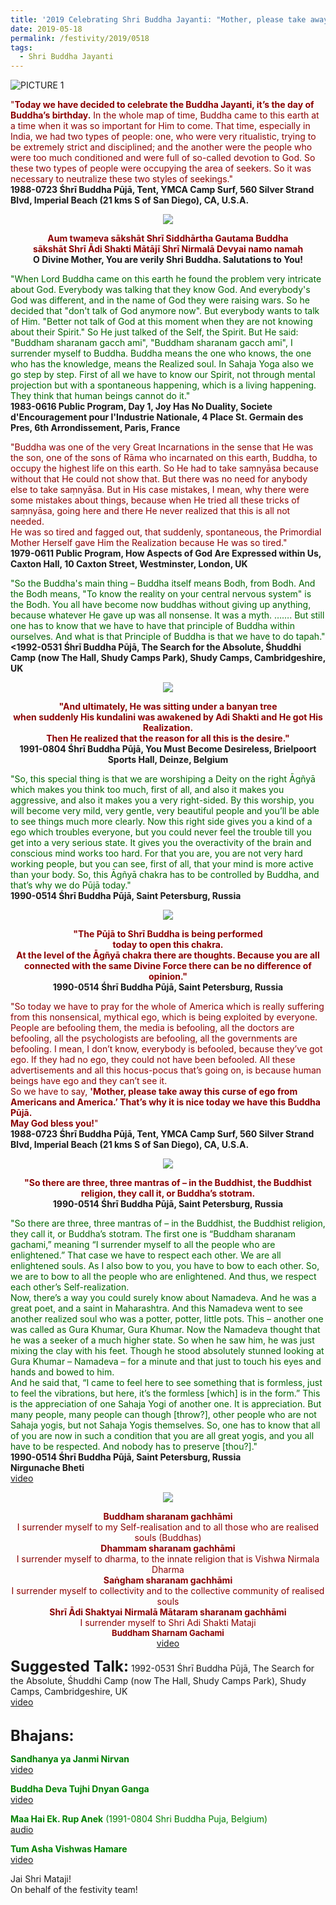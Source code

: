 ```yaml
---
title: '2019 Celebrating Shri Buddha Jayanti: "Mother, please take away this curse of ego from Americans and America."'
date: 2019-05-18
permalink: /festivity/2019/0518
tags:
  - Shri Buddha Jayanti
---
```


![PICTURE 1](/images/image1.png)

<p>
<font color="DarkRed">"<b>Today we have decided to celebrate the Buddha Jayanti, it’s the day of Buddha’s birthday.</b> In the whole map of time, Buddha came to this earth at a time when it was so important for Him to come. That time, especially in India, we had two types of people: one, who were very ritualistic, trying to be extremely strict and disciplined; and the another were the people who were too much conditioned and were full of so-called devotion to God. So these two types of people were occupying the area of seekers. So it was necessary to neutralize these two styles of seekings."</font><br>
<b>1988-0723 Śhrī Buddha Pūjā, Tent, YMCA Camp Surf, 560 Silver Strand Blvd, Imperial Beach (21 kms S of San Diego), CA, U.S.A.</b>
</p>

<div style="text-align: center"><img src="/images/image101.png" /></div>

<p style="text-align:center;">
<font color="DarkRed"><b>Aum twameva sākshāt Shrī Siddhārtha Gautama Buddha<br> 
sākshāt Shrī Ādi Shakti Mātājī Shrī Nirmalā Devyai namo namah</b></font><br> 
<b>O Divine Mother, You are verily Shri Buddha. Salutations to You!</b><br>
</p>

<p>
<font color="DarkGreen">"When Lord Buddha came on this earth he found the problem very intricate about God. Everybody was talking that they know God. And everybody's God was different, and in the name of God they were raising wars. So he decided that "don't talk of God anymore now". But everybody wants to talk of Him. "Better not talk of God at this moment when they are not knowing about their Spirit." So He just talked of the Self, the Spirit. But He said: "Buddham sharanam gacch ami", "Buddham sharanam gacch ami", I surrender myself to Buddha. Buddha means the one who knows, the one who has the knowledge, means the Realized soul. In Sahaja Yoga also we go step by step. First of all we have to know our Spirit, not through mental projection but with a spontaneous happening, which is a living happening. They think that human beings cannot do it."</font><br>
<b>1983-0616 Public Program, Day 1, Joy Has No Duality, Societe d'Encouragement pour l'Industrie Nationale, 4 Place St. Germain des Pres, 6th Arrondissement, Paris, France</b>
</p>

<p>
<font color="DarkRed">"Buddha was one of the very Great Incarnations in the sense that He was the son, one of the sons of Rāma who incarnated on this earth, Buddha, to occupy the highest life on this earth. So He had to take saṃnyāsa because without that He could not show that. But there was no need for anybody else to take saṃnyāsa. But in His case mistakes, I mean, why there were some mistakes about things, because when He tried all these tricks of saṃnyāsa, going here and there He never realized that this is all not needed.<br>
He was so tired and fagged out, that suddenly, spontaneous, the Primordial Mother Herself gave Him the Realization because He was so tired."</font><br>
<b>1979-0611 Public Program, How Aspects of God Are Expressed within Us, Caxton Hall, 10 Caxton Street, Westminster, London, UK</b>
</p>

<p>
<font color="DarkGreen">"So the Buddha's main thing – Buddha itself means Bodh, from Bodh. And the Bodh means, "To know the reality on your central nervous system" is the Bodh. You all have become now buddhas without giving up anything, because whatever He gave up was all nonsense. It was a myth. ……. But still one has to know that we have to have that principle of Buddha within ourselves. And what is that Principle of Buddha is that we have to do tapah."</font><br>
<b><1992-0531 Śhrī Buddha Pūjā, The Search for the Absolute, Śhuddhi Camp (now The Hall, Shudy Camps Park), Shudy Camps, Cambridgeshire, UK</b>
</p>

<div style="text-align: center"><img src="/images/image102.png" /></div>

<p style="text-align:center;">
<font color="DarkRed"><b>"And ultimately, He was sitting under a banyan tree<br>
when suddenly His kundalini was awakened by Adi Shakti and He got His Realization.<br>
Then He realized that the reason for all this is the desire."</b></font><br>
<b>1991-0804 Śhrī Buddha Pūjā, You Must Become Desireless, Brielpoort Sports Hall, Deinze, Belgium</b><br>
</p>

<p>
<font color="DarkGreen">"So, this special thing is that we are worshiping a Deity on the right Āgñyā which makes you think too much, first of all, and also it makes you aggressive, and also it makes you a very right-sided. By this worship, you will become very mild, very gentle, very beautiful people and you’ll be able to see things much more clearly.
Now this right side gives you a kind of a ego which troubles everyone, but you could never feel the trouble till you get into a very serious state. It gives you the overactivity of the brain and conscious mind works too hard. For that you are, you are not very hard working people, but you can see, first of all, that your mind is more active than your body. So, this Āgñyā chakra has to be controlled by Buddha, and that’s why we do Pūjā today."</font><br>
<b>1990-0514 Śhrī Buddha Pūjā, Saint Petersburg, Russia</b>
</p>

<div style="text-align: center"><img src="/images/image103.png" /></div>

<p style="text-align:center;">
<font color="DarkRed"><b>"The Pūjā to Shrī Buddha is being performed<br>
today to open this chakra.<br>
At the level of the Āgñyā chakra there are thoughts. Because you are all<br>
connected with the same Divine Force there can be no difference of opinion."</b></font><br>
<b>1990-0514 Śhrī Buddha Pūjā, Saint Petersburg, Russia</b><br>
</p>

<p>
<font color="DarkRed">"So today we have to pray for the whole of America which is really suffering from this nonsensical, mythical ego, which is being exploited by everyone. People are befooling them, the media is befooling, all the doctors are befooling, all the psychologists are befooling, all the governments are befooling. I mean, I don’t know, everybody is befooled, because they’ve got ego. If they had no ego, they could not have been befooled. All these advertisements and all this hocus-pocus that’s going on, is because human beings have ego and they can’t see it.<br>
So we have to say, <b>'Mother, please take away this curse of ego from Americans and America.’ That’s why it is nice today we have this Buddha Pūjā.<br>
May God bless you!</b>"</font><br>
<b>1988-0723 Śhrī Buddha Pūjā, Tent, YMCA Camp Surf, 560 Silver Strand Blvd, Imperial Beach (21 kms S of San Diego), CA, U.S.A.</b>
</p>

<div style="text-align: center"><img src="/images/image104.png" /></div>

<p style="text-align:center;">
<font color="DarkRed"><b>"So there are three, three mantras of – in the Buddhist, the Buddhist religion, they call it, or Buddha’s stotram.</b></font><br>
<b>1990-0514 Śhrī Buddha Pūjā, Saint Petersburg, Russia</b>
</p>

<p>
<font color="DarkGreen">"So there are three, three mantras of – in the Buddhist, the Buddhist religion, they call it, or Buddha’s stotram. The first one is “Buddham sharanam gachami,” meaning “I surrender myself to all the people who are enlightened.” That case we have to respect each other. We are all enlightened souls. As I also bow to you, you have to bow to each other. So, we are to bow to all the people who are enlightened. And thus, we respect each other’s Self-realization.<br>
Now, there’s a way you could surely know about Namadeva. And he was a great poet, and a saint in Maharashtra. And this Namadeva went to see another realized soul who was a potter, potter, little pots. This – another one was called as Gura Khumar, Gura Khumar. Now the Namadeva thought that he was a seeker of a much higher state. So when he saw him, he was just mixing the clay with his feet. Though he stood absolutely stunned looking at Gura Khumar – Namadeva – for a minute and that just to touch his eyes and hands and bowed to him.<br>
And he said that, “I came to feel here to see something that is formless, just to feel the vibrations, but here, it’s the formless [which] is in the form.” This is the appreciation of one Sahaja Yogi of another one. It is appreciation. But many people, many people can though [throw?], other people who are not Sahaja yogis, but not Sahaja Yogis themselves. So, one has to know that all of you are now in such a condition that you are all great yogis, and you all have to be respected. And nobody has to preserve [thou?]."</font><br>
<b>1990-0514 Śhrī Buddha Pūjā, Saint Petersburg, Russia</b><br>
<b>Nirgunache Bheti</b><br>
<a href="https://www.youtube.com/watch?v=hZpfZ6DBuQA">video</a>
</p>

<div style="text-align: center"><img src="/images/image105.png" /></div>

<p style="text-align:center;">
<font color="DarkRed"><b>Buddham sharanam gachhāmi</b><br>
I surrender myself to my Self-realisation and to all those who are realised souls (Buddhas)<br>
<b>Dhammam sharanam gachhāmi</b><br>
I surrender myself to dharma, to the innate religion that is Vishwa Nirmala Dharma<br>
<b>Saṅgham sharanam gachhāmi</b><br>
I surrender myself to collectivity and to the collective community of realised souls<br>
<b>Shrī Ādi Shaktyai Nirmalā Mātaram sharanam gachhāmi</b><br>
I surrender myself to Shri Adi Shakti Mataji</font><br>
<font size="-1"><font color="DarkRed"><b>Buddham Sharnam Gachami</b></font></font><br>
<a href="https://www.youtube.com/watch?v=3IRvnyOjUdI">video</a>
</p>


<font size="+2"><b>Suggested Talk:</b></font> 1992-0531 Śhrī Buddha Pūjā, The Search for the Absolute, Śhuddhi Camp (now The Hall, Shudy Camps Park), Shudy Camps, Cambridgeshire, UK<br><a href="https://www.youtube.com/watch?time_continue=1&v=Y4tpGZyIgoY"> video</a><br>

<br>
<font size="+2"><b>Bhajans:</b></font>

<p>
<font color="green"><b>Sandhanya ya Janmi Nirvan</b></font><br>
<a href="https://www.youtube.com/watch?v=KR3lFmFS19A"> video</a><br>
</p>

<p>
<font color="green"><b>Buddha Deva Tujhi Dnyan Ganga</b></font><br>
<a href="https://www.youtube.com/watch?v=VNhahxAcSCU">video</a>
</p>

<p>
<font color="green"><b>Maa Hai Ek. Rup Anek</b> (1991-0804 Shri Buddha Puja, Belgium)</font><br>
<a href="https://soundcloud.com/sahaja-yoga-music/maa-hai-ek-rup-anek-1991-0804">audio</a>
</p>
 
<p>
<font color="green"><b>Tum Asha Vishwas Hamare</b></font><br>
<a href="https://www.youtube.com/watch?v=CCWev7vvF0s">video</a> 
</p>

Jai Shri Mataji!<br>
On behalf of the festivity team!